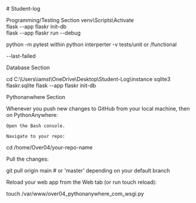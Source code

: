 

﻿# Student-log

Programming/Testing Section
venv\Scripts\Activate     
flask --app flaskr init-db    
flask --app flaskr run --debug  

python -m pytest within python interperter 
-v
tests/unit or /functional

--last-failed

Database Section
 
cd C:\Users\iamst\OneDrive\Desktop\Student-Log\instance
sqlite3 flaskr.sqlite
flask --app flaskr init-db


Pythonanwhere Section

Whenever you push new changes to GitHub from your local machine, then on PythonAnywhere:

    Open the Bash console.

    Navigate to your repo:

cd /home/Over04/your-repo-name

Pull the changes:

git pull origin main  # or 'master' depending on your default branch

Reload your web app from the Web tab (or run touch reload):

touch /var/www/over04_pythonanywhere_com_wsgi.py